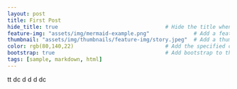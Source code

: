 ```yaml
---
layout: post
title: First Post
hide_title: true                                  # Hide the title when displaying the post, but shown in lists of posts
feature-img: "assets/img/mermaid-example.png"              # Add a feature-image to the post
thumbnail: "assets/img/thumbnails/feature-img/story.jpeg"  # Add a thumbnail image on blog view
color: rgb(80,140,22)                             # Add the specified color as feature image, and change link colors in post
bootstrap: true                                   # Add bootstrap to the page
tags: [sample, markdown, html]
---
```



tt
dc
d
d
d
dc
